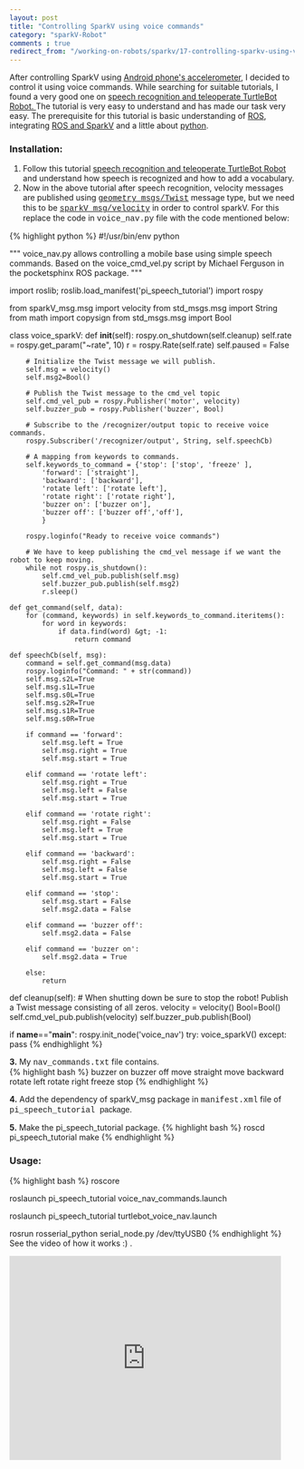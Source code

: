 ```yaml
---
layout: post
title: "Controlling SparkV using voice commands"
category: "sparkV-Robot"
comments : true
redirect_from: "/working-on-robots/sparkv/17-controlling-sparkv-using-voice-commands/"
---
```

After controlling SparkV using [Android phone's accelerometer](/controlling-sparkv-using-android-phone-accelerometer), I decided to control it using voice commands. While searching for suitable tutorials, I found a very good one on [speech recognition and teleoperate TurtleBot Robot. ](http://www.pirobot.org/blog/0022/)The tutorial is very easy to understand and has made our task very easy. The prerequisite for this tutorial is basic understanding of [ROS](http://www.ros.org/ "ROS "), integrating [ROS and SparkV](/ros-and-sparkv "ROS and SparkV ") and a little about [python](http://python.org/). 

### Installation:

1. Follow this tutorial [speech recognition and teleoperate TurtleBot Robot](http://www.pirobot.org/blog/0022/) and understand how speech is recognized and how to add a vocabulary.
2. Now in the above tutorial after speech recognition, velocity messages are published using [<span style="font-family: 'courier new', courier;">geometry_msgs/Twist</span>](http://ros.org/doc/api/geometry_msgs/html/msg/Twist.html) message type, but we need this to be [<span style="font-family: 'courier new', courier;">sparkV_msg/velocity</span>](/ros-and-sparkv#velocity) in order to control sparkV. For this replace the code in <span style="font-family: 'courier new', courier;">voice_nav.py</span> file with the code mentioned below:

{% highlight python %}
#!/usr/bin/env python

"""
voice_nav.py allows controlling a mobile base using simple speech commands.
Based on the voice_cmd_vel.py script by Michael Ferguson in the pocketsphinx ROS package.
"""

import roslib; roslib.load_manifest('pi_speech_tutorial')
import rospy

from sparkV_msg.msg import velocity
from std_msgs.msg import String
from math import copysign
from std_msgs.msg import Bool

class voice_sparkV:
    def __init__(self):
        rospy.on_shutdown(self.cleanup)
        self.rate = rospy.get_param("~rate", 10)
        r = rospy.Rate(self.rate)
        self.paused = False

        # Initialize the Twist message we will publish.
        self.msg = velocity()
        self.msg2=Bool()
        
        # Publish the Twist message to the cmd_vel topic
        self.cmd_vel_pub = rospy.Publisher('motor', velocity)
        self.buzzer_pub = rospy.Publisher('buzzer', Bool)
        
        # Subscribe to the /recognizer/output topic to receive voice commands.
        rospy.Subscriber('/recognizer/output', String, self.speechCb)
        
        # A mapping from keywords to commands.
        self.keywords_to_command = {'stop': ['stop', 'freeze' ],
            'forward': ['straight'],
            'backward': ['backward'],
            'rotate left': ['rotate left'],
            'rotate right': ['rotate right'],
            'buzzer on': ['buzzer on'],
            'buzzer off': ['buzzer off','off'],
            }

        rospy.loginfo("Ready to receive voice commands")
        
        # We have to keep publishing the cmd_vel message if we want the robot to keep moving.
        while not rospy.is_shutdown():
            self.cmd_vel_pub.publish(self.msg)
            self.buzzer_pub.publish(self.msg2)
            r.sleep()
    
    def get_command(self, data):
        for (command, keywords) in self.keywords_to_command.iteritems():
            for word in keywords:
                if data.find(word) &gt; -1:
                    return command

    def speechCb(self, msg):
        command = self.get_command(msg.data)
        rospy.loginfo("Command: " + str(command))
        self.msg.s2L=True
        self.msg.s1L=True
        self.msg.s0L=True
        self.msg.s2R=True
        self.msg.s1R=True
        self.msg.s0R=True
        
        if command == 'forward':
            self.msg.left = True
            self.msg.right = True
            self.msg.start = True

        elif command == 'rotate left':
            self.msg.right = True
            self.msg.left = False
            self.msg.start = True

        elif command == 'rotate right':
            self.msg.right = False
            self.msg.left = True
            self.msg.start = True

        elif command == 'backward':
            self.msg.right = False
            self.msg.left = False
            self.msg.start = True

        elif command == 'stop':
            self.msg.start = False
            self.msg2.data = False

        elif command == 'buzzer off':
            self.msg2.data = False

        elif command == 'buzzer on':
            self.msg2.data = True

        else:
            return

def cleanup(self):
    # When shutting down be sure to stop the robot! Publish a Twist message consisting of all zeros.
    velocity = velocity()
    Bool=Bool()
    self.cmd_vel_pub.publish(velocity)
    self.buzzer_pub.publish(Bool)

if __name__=="__main__":
    rospy.init_node('voice_nav')
    try:
        voice_sparkV()
    except:
        pass
{% endhighlight %}

**3.**  My <span style="font-family: 'courier new', courier;">nav_commands.txt</span> file contains.  
{% highlight bash %}
buzzer on
buzzer off
move straight
move backward
rotate left
rotate right
freeze stop
{% endhighlight %}

**4.** Add the dependency of sparkV_msg package in <span style="font-family: 'courier new', courier;">manifest.xml</span> file of <span style="font-family: 'courier new', courier;">pi\_speech\_tutorial <span style="font-family: arial, helvetica, sans-serif;">package</span></span>.

**5.**  Make the pi\_speech\_tutorial package.
{% highlight bash %}
roscd pi_speech_tutorial
make
{% endhighlight %}

### Usage:
{% highlight bash %}
roscore

roslaunch pi_speech_tutorial voice_nav_commands.launch

roslaunch pi_speech_tutorial turtlebot_voice_nav.launch

rosrun rosserial_python serial_node.py /dev/ttyUSB0
{% endhighlight %}
<span>See the video of how it works :) . </span>

<iframe src="http://www.youtube.com/embed/XW8SS8Yy8bI" frameborder="0" width="480" height="360"></iframe>
